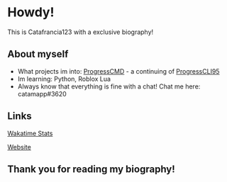 # Howdy!
This is Catafrancia123 with a exclusive biography!

## About myself

- What projects im into: [ProgressCMD](https://github.com/Catafrancia123/ProgressCMD) - a continuing of [ProgressCLI95](https://github.com/Delta-Code-Repository/ProgressCLI95)
- Im learning: Python, Roblox Lua
- Always know that everything is fine with a chat! Chat me here: catamapp#3620

## Links
[Wakatime Stats](https://wakatime.com/@catafranc123)

[Website](https://catafrancia123.github.io/catamapp-website/subdirs/projects/projects.html)

## Thank you for reading my biography!
